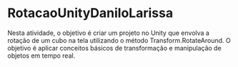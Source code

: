 # RotacaoUnityDaniloLarissa
Nesta atividade, o objetivo é criar um projeto no Unity que envolva a rotação de um cubo na tela utilizando o método Transform.RotateAround. O objetivo é aplicar conceitos básicos de transformação e manipulação de objetos em tempo real.
